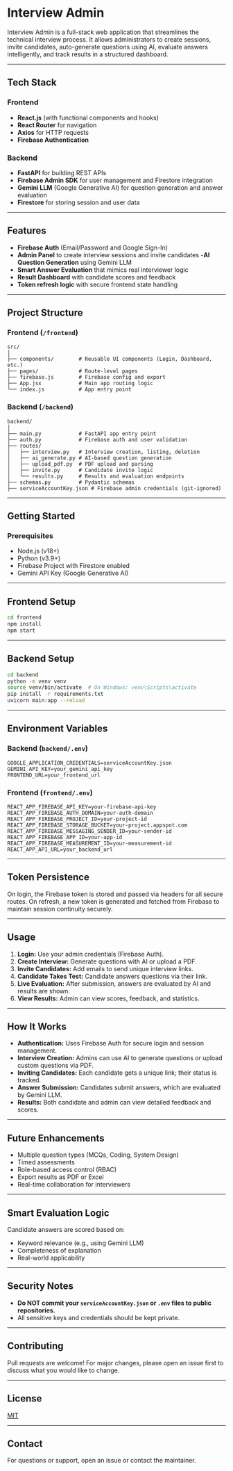 # Interview Admin

Interview Admin is a full-stack web application that streamlines the technical interview process. It allows administrators to create sessions, invite candidates, auto-generate questions using AI, evaluate answers intelligently, and track results in a structured dashboard.

---

## Tech Stack

### Frontend
- **React.js** (with functional components and hooks)
- **React Router** for navigation
- **Axios** for HTTP requests
- **Firebase Authentication**

### Backend
- **FastAPI** for building REST APIs
- **Firebase Admin SDK** for user management and Firestore integration
- **Gemini LLM** (Google Generative AI) for question generation and answer evaluation
- **Firestore** for storing session and user data

---

## Features

-  **Firebase Auth** (Email/Password and Google Sign-In)
- **Admin Panel** to create interview sessions and invite candidates
-**AI Question Generation** using Gemini LLM
- **Smart Answer Evaluation** that mimics real interviewer logic
- **Result Dashboard** with candidate scores and feedback
- **Token refresh logic** with secure frontend state handling

---

## Project Structure

### Frontend (`/frontend`)
```
src/
│
├── components/        # Reusable UI components (Login, Dashboard, etc.)
├── pages/             # Route-level pages
├── firebase.js        # Firebase config and export
├── App.jsx            # Main app routing logic
└── index.js           # App entry point
```

### Backend (`/backend`)
```
backend/
│
├── main.py            # FastAPI app entry point
├── auth.py            # Firebase auth and user validation
├── routes/
│   ├── interview.py   # Interview creation, listing, deletion
│   ├── ai_generate.py # AI-based question generation
│   ├── upload_pdf.py  # PDF upload and parsing
│   ├── invite.py      # Candidate invite logic
│   └── results.py     # Results and evaluation endpoints
├── schemas.py         # Pydantic schemas
├── serviceAccountKey.json # Firebase admin credentials (git-ignored)
```

---

## Getting Started

### Prerequisites
- Node.js (v18+)
- Python (v3.9+)
- Firebase Project with Firestore enabled
- Gemini API Key (Google Generative AI)

---

## Frontend Setup

```bash
cd frontend
npm install
npm start
```

---

## Backend Setup

```bash
cd backend
python -m venv venv
source venv/bin/activate  # On Windows: venv\Scripts\activate
pip install -r requirements.txt
uvicorn main:app --reload

```

---

## Environment Variables

### Backend (`backend/.env`)
```
GOOGLE_APPLICATION_CREDENTIALS=serviceAccountKey.json
GEMINI_API_KEY=your_gemini_api_key
FRONTEND_URL=your_frontend_url
```

### Frontend (`frontend/.env`)
```
REACT_APP_FIREBASE_API_KEY=your-firebase-api-key
REACT_APP_FIREBASE_AUTH_DOMAIN=your-auth-domain
REACT_APP_FIREBASE_PROJECT_ID=your-project-id
REACT_APP_FIREBASE_STORAGE_BUCKET=your-project.appspot.com
REACT_APP_FIREBASE_MESSAGING_SENDER_ID=your-sender-id
REACT_APP_FIREBASE_APP_ID=your-app-id
REACT_APP_FIREBASE_MEASUREMENT_ID=your-measurement-id
REACT_APP_API_URL=your_backend_url
```

---

##  Token Persistence
On login, the Firebase token is stored and passed via headers for all secure routes. On refresh, a new token is generated and fetched from Firebase to maintain session continuity securely.

---

## Usage

1. **Login:** Use your admin credentials (Firebase Auth).
2. **Create Interview:** Generate questions with AI or upload a PDF.
3. **Invite Candidates:** Add emails to send unique interview links.
4. **Candidate Takes Test:** Candidate answers questions via their link.
5. **Live Evaluation:** After submission, answers are evaluated by AI and results are shown.
6. **View Results:** Admin can view scores, feedback, and statistics.

---

## How It Works

- **Authentication:** Uses Firebase Auth for secure login and session management.
- **Interview Creation:** Admins can use AI to generate questions or upload custom questions via PDF.
- **Inviting Candidates:** Each candidate gets a unique link; their status is tracked.
- **Answer Submission:** Candidates submit answers, which are evaluated by Gemini LLM.
- **Results:** Both candidate and admin can view detailed feedback and scores.

---

## Future Enhancements
- Multiple question types (MCQs, Coding, System Design)
- Timed assessments
- Role-based access control (RBAC)
- Export results as PDF or Excel
- Real-time collaboration for interviewers

---

## Smart Evaluation Logic
Candidate answers are scored based on:
- Keyword relevance (e.g., using Gemini LLM)
- Completeness of explanation
- Real-world applicability

---

## Security Notes
- **Do NOT commit your `serviceAccountKey.json` or `.env` files to public repositories.**
- All sensitive keys and credentials should be kept private.

---

## Contributing
Pull requests are welcome! For major changes, please open an issue first to discuss what you would like to change.

---

## License
[MIT](LICENSE)

---

## Contact
For questions or support, open an issue or contact the maintainer. 
